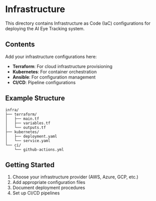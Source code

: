 # Infrastructure

This directory contains Infrastructure as Code (IaC) configurations for deploying the AI Eye Tracking system.

## Contents

Add your infrastructure configurations here:

- **Terraform**: For cloud infrastructure provisioning
- **Kubernetes**: For container orchestration
- **Ansible**: For configuration management
- **CI/CD**: Pipeline configurations

## Example Structure

```
infra/
├── terraform/
│   ├── main.tf
│   ├── variables.tf
│   └── outputs.tf
├── kubernetes/
│   ├── deployment.yaml
│   └── service.yaml
└── ci/
    └── github-actions.yml
```

## Getting Started

1. Choose your infrastructure provider (AWS, Azure, GCP, etc.)
2. Add appropriate configuration files
3. Document deployment procedures
4. Set up CI/CD pipelines
